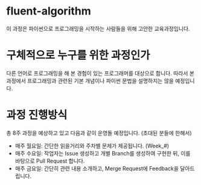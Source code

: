 # fluent-algorithm

이 과정은 파이썬으로 프로그래밍을 시작하는 사람들을 위해 고안한 교육과정입니다.

# 구체적으로 누구를 위한 과정인가

다른 언어로 프로그래밍을 해 본 경험이 있는 프로그래머를 대상으로 합니다. 따라서 본 과정에서 프로그래밍과 관련된 기본 개념이나 파이썬 문법을 설명하지는 않을 예정입니다.

# 과정 진행방식

총 8주 과정을 예상하고 있고 다음과 같이 운영돌 예정입니다. (초대된 분들에 한해서)
- 매주 월요일: 간단한 읽을거리와 주차별 문제가 제공됩니다. (Week_#)
- 매주 수요일: 작업자는 Issue 생성하고 개별 Branch를 생성하여 구현한 뒤, 이를 바탕으로 Pull Request 합니다.
- 매주 금요일: 간단히 관련 내용 소개하고, Merge Request에 Feedback을 달아드립니다.
